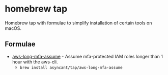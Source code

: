 # homebrew tap

Homebrew tap with formulae to simplify installation of certain tools on macOS.

## Formulae
- [aws-long-mfa-assume](https://github.com/asyncant/aws-long-mfa-assume) - Assume mfa-protected IAM roles longer than 1 hour with the aws-cli.
  - `brew install asyncant/tap/aws-long-mfa-assume`

